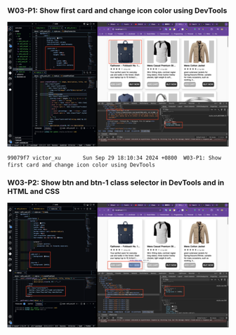 ### W03-P1: Show first card and change icon color using DevTools

![](./w03-p1.png)

```
99079f7 victor_xu       Sun Sep 29 18:10:34 2024 +0800  W03-P1: Show first card and change icon color using DevTools
```

### W03-P2: Show btn and btn-1 class selector in DevTools and in HTML and CSS

![](./w03-p2.png)